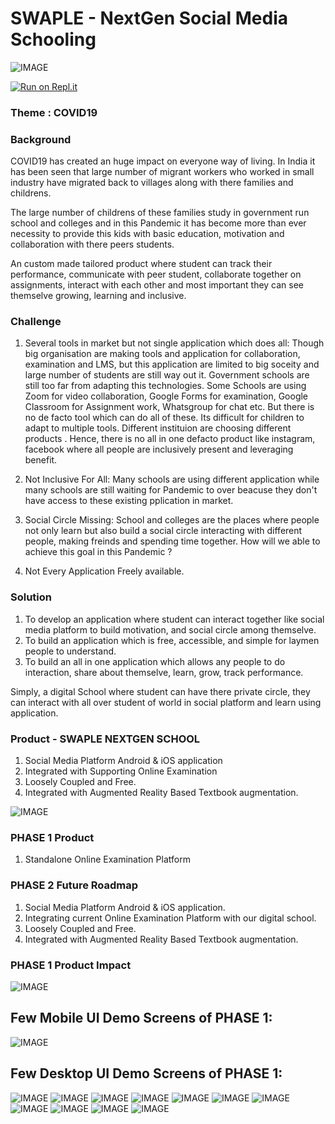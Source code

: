# SWAPLE - NextGen Social Media Schooling #
![IMAGE](swaple_logo.jpg)

[![Run on Repl.it](https://repl.it/badge/github/tracebackerror/swap_le)](https://repl.it/github/tracebackerror/swap_le)

### Theme : COVID19 ###

### Background
COVID19 has created an huge impact on everyone way of living. In India it has been seen that large number of migrant workers who worked in small industry have migrated back to villages along with there families and childrens.

The large number of childrens  of these families study in government run school and colleges and in this Pandemic it has become more than ever necessity to provide this kids with basic education, motivation and collaboration with there peers students.

An custom made tailored product where student can track their performance, communicate with peer student, collaborate together on assignments, interact with each other and most important they can see themselve growing, learning and inclusive.


### Challenge
1. Several tools in market but not single application which does all: Though big organisation are making tools and application for collaboration, examination and LMS, but this application are limited to big soceity and large number of students are still way out it. Government schools are still too far from adapting this technologies. Some Schools are using  Zoom for video collaboration, Google Forms for examination, Google Classroom for Assignment work, Whatsgroup for chat etc. But there is no de facto tool which can do all of these. Its difficult for children to adapt to multiple tools. Different instituion are choosing different  products . Hence, there is no all in one defacto product like instagram, facebook where all people are inclusively present and leveraging benefit.

2. Not Inclusive For All: Many schools are using different application while many schools are still waiting for Pandemic to over beacuse they don't have access to these existing  pplication in market.

3. Social Circle Missing: School and colleges are the places where people not only learn but also build a social circle interacting with different people, making freinds and spending time together. How will we able to achieve this goal in this Pandemic ?

4. Not Every Application Freely available.


### Solution
1. To develop an application where student can interact together like social media platform to build motivation, and social circle among themselve.
2. To build an application which is free, accessible, and simple for laymen people to understand.
3. To build an all in one application which allows any people to do interaction, share about themselve, learn, grow, track performance.

Simply, a digital School where student can have there private circle, they can interact with all over student of world in social platform and learn using application.

### Product - SWAPLE NEXTGEN SCHOOL
1. Social Media Platform Android & iOS application
2. Integrated with Supporting Online Examination
3. Loosely Coupled and Free.
4. Integrated with Augmented Reality Based Textbook augmentation.

![IMAGE](screenshot/vision.JPG)

### PHASE 1 Product 
1. Standalone Online Examination Platform

### PHASE 2 Future Roadmap
1. Social Media Platform Android & iOS application.
2. Integrating current Online Examination Platform with our digital school.
2. Loosely Coupled and Free.
3. Integrated with Augmented Reality Based Textbook augmentation.

### PHASE 1 Product  Impact
![IMAGE](screenshot/covid_impact.png)



##  Few Mobile UI Demo Screens of PHASE 1:
![IMAGE](screenshot/mobile_ui.jpg)


##  Few Desktop UI Demo Screens of PHASE 1:
![IMAGE](screenshot/1.png)
![IMAGE](screenshot/2.png)
![IMAGE](screenshot/3.png)
![IMAGE](screenshot/4.png)
![IMAGE](screenshot/5.png)
![IMAGE](screenshot/6.png)
![IMAGE](screenshot/7.png)
![IMAGE](screenshot/8.png)
![IMAGE](screenshot/9.png)
![IMAGE](screenshot/10.png)
![IMAGE](screenshot/14.png)


